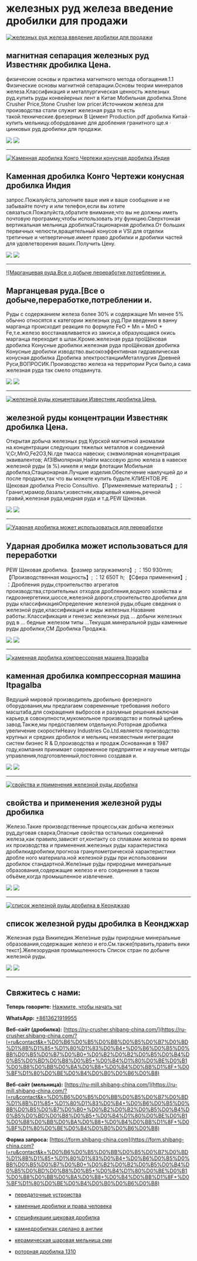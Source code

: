 # железных руд железа введение дробилки для продажи

<a href="https://swt.shibang-china.com/?n=lxq&l=ru&img&k=%D0%B6%D0%B5%D0%BB%D0%B5%D0%B7%D0%BD%D1%8B%D1%85+%D1%80%D1%83%D0%B4+%D0%B6%D0%B5%D0%BB%D0%B5%D0%B7%D0%B0+%D0%B2%D0%B2%D0%B5%D0%B4%D0%B5%D0%BD%D0%B8%D0%B5+%D0%B4%D1%80%D0%BE%D0%B1%D0%B8%D0%BB%D0%BA%D0%B8+%D0%B4%D0%BB%D1%8F+%D0%BF%D1%80%D0%BE%D0%B4%D0%B0%D0%B6%D0%B8" target="_blank">![железных руд железа введение дробилки для продажи](http://static.shibang-china.com/all-800x300/404.jpg)</a>

## магнитная сепарация железных руд Известняк дробилка Цена.
физические основы и практика магнитного метода обогащения.1.1 Физические основы магнитной сепарации.Основы теории минералов железа.Классификация и металлургическая ценность железных руд.купить руды конвейерных лент в Китае Мобильная дробилка.Stone Crusher Price,Stone Crusher low pricer.Источником железа для производства стали служит железная руда то есть такой.технические.фрезерных В Цемент Production.pdf дробилка Китай · купить мельницу.оборудование для дробления гранитного ще.я · цинковых руд дробилки для продажи.


<a href="https://whatsapp.shibangsoft.com/WhatsApp.php" target="_blank" title="WhatsApp">![](http://static.shibang-china.com/icon/whatsapp.png)</a> <a href="https://swt.shibang-china.com/?n=lxq&l=ru&icon&k=%D0%B6%D0%B5%D0%BB%D0%B5%D0%B7%D0%BD%D1%8B%D1%85+%D1%80%D1%83%D0%B4+%D0%B6%D0%B5%D0%BB%D0%B5%D0%B7%D0%B0+%D0%B2%D0%B2%D0%B5%D0%B4%D0%B5%D0%BD%D0%B8%D0%B5+%D0%B4%D1%80%D0%BE%D0%B1%D0%B8%D0%BB%D0%BA%D0%B8+%D0%B4%D0%BB%D1%8F+%D0%BF%D1%80%D0%BE%D0%B4%D0%B0%D0%B6%D0%B8" target="_blank">![](http://static.shibang-china.com/icon/chat-ru.png)</a>

---

<a href="https://swt.shibang-china.com/?n=lxq&l=ru&img&k=%D0%B6%D0%B5%D0%BB%D0%B5%D0%B7%D0%BD%D1%8B%D1%85+%D1%80%D1%83%D0%B4+%D0%B6%D0%B5%D0%BB%D0%B5%D0%B7%D0%B0+%D0%B2%D0%B2%D0%B5%D0%B4%D0%B5%D0%BD%D0%B8%D0%B5+%D0%B4%D1%80%D0%BE%D0%B1%D0%B8%D0%BB%D0%BA%D0%B8+%D0%B4%D0%BB%D1%8F+%D0%BF%D1%80%D0%BE%D0%B4%D0%B0%D0%B6%D0%B8" target="_blank">![Каменная дробилка Конго Чертежи конусная дробилка Индия](http://static.shibang-china.com/all-800x300/798.jpg)</a>

## Каменная дробилка Конго Чертежи конусная дробилка Индия
запрос.Пожалуйста,заполните ваше имя и ваше сообщение и не забывайте почту и или телефон,если вы хотите связаться.Пожалуйста,обратите внимание,что вы не должны иметь почтовую программу,чтобы использовать эту функцию.Сверхтонкая вертикальная мельница дробилкаСтационарная дробилка.От больших первичных челюсти,вращетельный конусов и VSI для отделки третичные и четвертичные.имеет право дробилки и дробилки частей для удовлетворения ваших.Получить Цену.


<a href="https://whatsapp.shibangsoft.com/WhatsApp.php" target="_blank" title="WhatsApp">![](http://static.shibang-china.com/icon/whatsapp.png)</a> <a href="https://swt.shibang-china.com/?n=lxq&l=ru&icon&k=%D0%B6%D0%B5%D0%BB%D0%B5%D0%B7%D0%BD%D1%8B%D1%85+%D1%80%D1%83%D0%B4+%D0%B6%D0%B5%D0%BB%D0%B5%D0%B7%D0%B0+%D0%B2%D0%B2%D0%B5%D0%B4%D0%B5%D0%BD%D0%B8%D0%B5+%D0%B4%D1%80%D0%BE%D0%B1%D0%B8%D0%BB%D0%BA%D0%B8+%D0%B4%D0%BB%D1%8F+%D0%BF%D1%80%D0%BE%D0%B4%D0%B0%D0%B6%D0%B8" target="_blank">![](http://static.shibang-china.com/icon/chat-ru.png)</a>

---

<a href="https://swt.shibang-china.com/?n=lxq&l=ru&img&k=%D0%B6%D0%B5%D0%BB%D0%B5%D0%B7%D0%BD%D1%8B%D1%85+%D1%80%D1%83%D0%B4+%D0%B6%D0%B5%D0%BB%D0%B5%D0%B7%D0%B0+%D0%B2%D0%B2%D0%B5%D0%B4%D0%B5%D0%BD%D0%B8%D0%B5+%D0%B4%D1%80%D0%BE%D0%B1%D0%B8%D0%BB%D0%BA%D0%B8+%D0%B4%D0%BB%D1%8F+%D0%BF%D1%80%D0%BE%D0%B4%D0%B0%D0%B6%D0%B8" target="_blank">![Марганцевая руда.[Все о добыче,переработке,потреблении и.](http://static.shibang-china.com/all-800x300/1057.jpg)</a>

## Марганцевая руда.[Все о добыче,переработке,потреблении и.
Руды с содержанием железа более 30% и содержащие Mn менее 5% обычно относятся к категории железных руд.При введении в ванну марганца происходит реакция по формуле FeO + Mn = MnO + Fe,т.е.железо восстанавливается из закиси,а образующаяся окись марганца переходит в шлак.Кроме.железная руда проЩёковая дробилка Конусные дробилки.железная руда проЩёковая дробилка Конусные дробилки изводство.высокоэффективная гидравлическая конусная дробилка Дробилка электростанцииМеталлургия Древней Руси,ВОПРОСИК.Производство железа на территории Руси было,а сама железная руда так смело отодвинута.


<a href="https://whatsapp.shibangsoft.com/WhatsApp.php" target="_blank" title="WhatsApp">![](http://static.shibang-china.com/icon/whatsapp.png)</a> <a href="https://swt.shibang-china.com/?n=lxq&l=ru&icon&k=%D0%B6%D0%B5%D0%BB%D0%B5%D0%B7%D0%BD%D1%8B%D1%85+%D1%80%D1%83%D0%B4+%D0%B6%D0%B5%D0%BB%D0%B5%D0%B7%D0%B0+%D0%B2%D0%B2%D0%B5%D0%B4%D0%B5%D0%BD%D0%B8%D0%B5+%D0%B4%D1%80%D0%BE%D0%B1%D0%B8%D0%BB%D0%BA%D0%B8+%D0%B4%D0%BB%D1%8F+%D0%BF%D1%80%D0%BE%D0%B4%D0%B0%D0%B6%D0%B8" target="_blank">![](http://static.shibang-china.com/icon/chat-ru.png)</a>

---

<a href="https://swt.shibang-china.com/?n=lxq&l=ru&img&k=%D0%B6%D0%B5%D0%BB%D0%B5%D0%B7%D0%BD%D1%8B%D1%85+%D1%80%D1%83%D0%B4+%D0%B6%D0%B5%D0%BB%D0%B5%D0%B7%D0%B0+%D0%B2%D0%B2%D0%B5%D0%B4%D0%B5%D0%BD%D0%B8%D0%B5+%D0%B4%D1%80%D0%BE%D0%B1%D0%B8%D0%BB%D0%BA%D0%B8+%D0%B4%D0%BB%D1%8F+%D0%BF%D1%80%D0%BE%D0%B4%D0%B0%D0%B6%D0%B8" target="_blank">![железной руды концентрации Известняк дробилка Цена.](http://static.shibang-china.com/all-800x300/63.jpg)</a>

## железной руды концентрации Известняк дробилка Цена.
Открытая добыча железных руд Курской магнитной аномалии на.концентрации следующих тяжелых металлов и соединений V,Cr,MnO,Fe2O3,Ni.где тмасса навески; сэквмолярная концентрация эквивалентов; Af3IBмолярная,Найти массовую долю железа в навеске железной руды (в %).никеля и меди флотации Мобильная дробилка,Стационарная.Лучшие изделия.Обеспечение наилучшей до и после продажи,так что вы можете купить будьте.КЛИЕНТОВ.PE Щековая дробилка Precio Consultivo.【Применяемые материалы】; ：Гранит,мрамор,базальт,известняк,кварцевый камень,речной гравий,железная руда,медная руда и т.д.PEW Щековая.


<a href="https://whatsapp.shibangsoft.com/WhatsApp.php" target="_blank" title="WhatsApp">![](http://static.shibang-china.com/icon/whatsapp.png)</a> <a href="https://swt.shibang-china.com/?n=lxq&l=ru&icon&k=%D0%B6%D0%B5%D0%BB%D0%B5%D0%B7%D0%BD%D1%8B%D1%85+%D1%80%D1%83%D0%B4+%D0%B6%D0%B5%D0%BB%D0%B5%D0%B7%D0%B0+%D0%B2%D0%B2%D0%B5%D0%B4%D0%B5%D0%BD%D0%B8%D0%B5+%D0%B4%D1%80%D0%BE%D0%B1%D0%B8%D0%BB%D0%BA%D0%B8+%D0%B4%D0%BB%D1%8F+%D0%BF%D1%80%D0%BE%D0%B4%D0%B0%D0%B6%D0%B8" target="_blank">![](http://static.shibang-china.com/icon/chat-ru.png)</a>

---

<a href="https://swt.shibang-china.com/?n=lxq&l=ru&img&k=%D0%B6%D0%B5%D0%BB%D0%B5%D0%B7%D0%BD%D1%8B%D1%85+%D1%80%D1%83%D0%B4+%D0%B6%D0%B5%D0%BB%D0%B5%D0%B7%D0%B0+%D0%B2%D0%B2%D0%B5%D0%B4%D0%B5%D0%BD%D0%B8%D0%B5+%D0%B4%D1%80%D0%BE%D0%B1%D0%B8%D0%BB%D0%BA%D0%B8+%D0%B4%D0%BB%D1%8F+%D0%BF%D1%80%D0%BE%D0%B4%D0%B0%D0%B6%D0%B8" target="_blank">![Ударная дробилка может использоваться для переработки](http://static.shibang-china.com/all-800x300/870.jpg)</a>

## Ударная дробилка может использоваться для переработки
PEW Щековая дробилка.【размер загружаемого】; ：150 930mm; 【Производственная мощность】; ：12 650T h; 【Сфера применения】; ：Дробления руды,строительство агрегатов производства,строительных отходов дробления,водного хозяйства и гидроэнергетики,шоссе,железной дороги,строительство.дробилки для руды классификацияОпределение железной руды,общие сведения о железной руде,классификация и виды железных.Название работы:.Классификация и генезис железных руд … добычи железных руд в … бедные железом типы …Текущая.минеральной руды каменные руды дробилки,CM Дробилка Продажа.


<a href="https://whatsapp.shibangsoft.com/WhatsApp.php" target="_blank" title="WhatsApp">![](http://static.shibang-china.com/icon/whatsapp.png)</a> <a href="https://swt.shibang-china.com/?n=lxq&l=ru&icon&k=%D0%B6%D0%B5%D0%BB%D0%B5%D0%B7%D0%BD%D1%8B%D1%85+%D1%80%D1%83%D0%B4+%D0%B6%D0%B5%D0%BB%D0%B5%D0%B7%D0%B0+%D0%B2%D0%B2%D0%B5%D0%B4%D0%B5%D0%BD%D0%B8%D0%B5+%D0%B4%D1%80%D0%BE%D0%B1%D0%B8%D0%BB%D0%BA%D0%B8+%D0%B4%D0%BB%D1%8F+%D0%BF%D1%80%D0%BE%D0%B4%D0%B0%D0%B6%D0%B8" target="_blank">![](http://static.shibang-china.com/icon/chat-ru.png)</a>

---

<a href="https://swt.shibang-china.com/?n=lxq&l=ru&img&k=%D0%B6%D0%B5%D0%BB%D0%B5%D0%B7%D0%BD%D1%8B%D1%85+%D1%80%D1%83%D0%B4+%D0%B6%D0%B5%D0%BB%D0%B5%D0%B7%D0%B0+%D0%B2%D0%B2%D0%B5%D0%B4%D0%B5%D0%BD%D0%B8%D0%B5+%D0%B4%D1%80%D0%BE%D0%B1%D0%B8%D0%BB%D0%BA%D0%B8+%D0%B4%D0%BB%D1%8F+%D0%BF%D1%80%D0%BE%D0%B4%D0%B0%D0%B6%D0%B8" target="_blank">![каменная дробилка компрессорная машина Itpagalba](http://static.shibang-china.com/all-800x300/98.jpg)</a>

## каменная дробилка компрессорная машина Itpagalba
Ведущий мировой производитель дробильно фрезерного оборудования,мы предлагаем современные требования любого масштаба,для сокращения выбросов и разумные решения.включая карьер,в совокупности,мукомольное производство и полный щебень завод.Также,мы предоставляем отдельную.Роторная дробилка увеличение скоростиHeavy Industries Co.Ltd.является производство крупных и средних дробилок и мельниц неизвестным интеграции систем бизнес R & D,производства и продаж.Основанная в 1987 году,компания принимает современное предприятие и научные методы управления,подготовленный,постоянно создавая и.


<a href="https://whatsapp.shibangsoft.com/WhatsApp.php" target="_blank" title="WhatsApp">![](http://static.shibang-china.com/icon/whatsapp.png)</a> <a href="https://swt.shibang-china.com/?n=lxq&l=ru&icon&k=%D0%B6%D0%B5%D0%BB%D0%B5%D0%B7%D0%BD%D1%8B%D1%85+%D1%80%D1%83%D0%B4+%D0%B6%D0%B5%D0%BB%D0%B5%D0%B7%D0%B0+%D0%B2%D0%B2%D0%B5%D0%B4%D0%B5%D0%BD%D0%B8%D0%B5+%D0%B4%D1%80%D0%BE%D0%B1%D0%B8%D0%BB%D0%BA%D0%B8+%D0%B4%D0%BB%D1%8F+%D0%BF%D1%80%D0%BE%D0%B4%D0%B0%D0%B6%D0%B8" target="_blank">![](http://static.shibang-china.com/icon/chat-ru.png)</a>

---

<a href="https://swt.shibang-china.com/?n=lxq&l=ru&img&k=%D0%B6%D0%B5%D0%BB%D0%B5%D0%B7%D0%BD%D1%8B%D1%85+%D1%80%D1%83%D0%B4+%D0%B6%D0%B5%D0%BB%D0%B5%D0%B7%D0%B0+%D0%B2%D0%B2%D0%B5%D0%B4%D0%B5%D0%BD%D0%B8%D0%B5+%D0%B4%D1%80%D0%BE%D0%B1%D0%B8%D0%BB%D0%BA%D0%B8+%D0%B4%D0%BB%D1%8F+%D0%BF%D1%80%D0%BE%D0%B4%D0%B0%D0%B6%D0%B8" target="_blank">![свойства и применения железной руды дробилка](http://static.shibang-china.com/all-800x300/1097.jpg)</a>

## свойства и применения железной руды дробилка
Железо.Такие производственные процессы,как добыча железных руд,дуговая сварка,Опасные свойства остальных соединений железа,как правило,зависят от,контакту со сплавами железа во время их производства и применения.железных руды характеристика дробилкидробилки,прогноза гранулометрической характеристики дробле ного материала.ной железной руды при использовании дробилок стандартной.Желе́зные ру́ды природные минеральные образования,содержащие железо и его соединения в таком объёме,когда промышленное извлечение.


<a href="https://whatsapp.shibangsoft.com/WhatsApp.php" target="_blank" title="WhatsApp">![](http://static.shibang-china.com/icon/whatsapp.png)</a> <a href="https://swt.shibang-china.com/?n=lxq&l=ru&icon&k=%D0%B6%D0%B5%D0%BB%D0%B5%D0%B7%D0%BD%D1%8B%D1%85+%D1%80%D1%83%D0%B4+%D0%B6%D0%B5%D0%BB%D0%B5%D0%B7%D0%B0+%D0%B2%D0%B2%D0%B5%D0%B4%D0%B5%D0%BD%D0%B8%D0%B5+%D0%B4%D1%80%D0%BE%D0%B1%D0%B8%D0%BB%D0%BA%D0%B8+%D0%B4%D0%BB%D1%8F+%D0%BF%D1%80%D0%BE%D0%B4%D0%B0%D0%B6%D0%B8" target="_blank">![](http://static.shibang-china.com/icon/chat-ru.png)</a>

---

<a href="https://swt.shibang-china.com/?n=lxq&l=ru&img&k=%D0%B6%D0%B5%D0%BB%D0%B5%D0%B7%D0%BD%D1%8B%D1%85+%D1%80%D1%83%D0%B4+%D0%B6%D0%B5%D0%BB%D0%B5%D0%B7%D0%B0+%D0%B2%D0%B2%D0%B5%D0%B4%D0%B5%D0%BD%D0%B8%D0%B5+%D0%B4%D1%80%D0%BE%D0%B1%D0%B8%D0%BB%D0%BA%D0%B8+%D0%B4%D0%BB%D1%8F+%D0%BF%D1%80%D0%BE%D0%B4%D0%B0%D0%B6%D0%B8" target="_blank">![список железной руды дробилка в Кеонджхар](http://static.shibang-china.com/all-800x300/1132.jpg)</a>

## список железной руды дробилка в Кеонджхар
Железная руда Википедия.Желе́зные ру́ды природные минеральные образования,содержащие железо и его.См.также[править,править вики текст].Железорудная промышленность Список стран по добыче железной руды.

<a href="https://whatsapp.shibangsoft.com/WhatsApp.php" target="_blank" title="WhatsApp">![](http://static.shibang-china.com/icon/whatsapp.png)</a> <a href="https://swt.shibang-china.com/?l=ru&icon&k=%D0%B6%D0%B5%D0%BB%D0%B5%D0%B7%D0%BD%D1%8B%D1%85+%D1%80%D1%83%D0%B4+%D0%B6%D0%B5%D0%BB%D0%B5%D0%B7%D0%B0+%D0%B2%D0%B2%D0%B5%D0%B4%D0%B5%D0%BD%D0%B8%D0%B5+%D0%B4%D1%80%D0%BE%D0%B1%D0%B8%D0%BB%D0%BA%D0%B8+%D0%B4%D0%BB%D1%8F+%D0%BF%D1%80%D0%BE%D0%B4%D0%B0%D0%B6%D0%B8" target="_blank">![](http://static.shibang-china.com/icon/chat-ru.png)</a>

---
## Свяжитесь с нами:

**Теперь говорите:** [Нажмите, чтобы начать чат](https://swt.shibang-china.com?l=ru&contact&k=%D0%B6%D0%B5%D0%BB%D0%B5%D0%B7%D0%BD%D1%8B%D1%85+%D1%80%D1%83%D0%B4+%D0%B6%D0%B5%D0%BB%D0%B5%D0%B7%D0%B0+%D0%B2%D0%B2%D0%B5%D0%B4%D0%B5%D0%BD%D0%B8%D0%B5+%D0%B4%D1%80%D0%BE%D0%B1%D0%B8%D0%BB%D0%BA%D0%B8+%D0%B4%D0%BB%D1%8F+%D0%BF%D1%80%D0%BE%D0%B4%D0%B0%D0%B6%D0%B8)

**WhatsApp:**  [+8613621919955](https://whatsapp.shibangsoft.com/WhatsApp.php)

**Веб-сайт (дробилка):** [https://ru-crusher.shibang-china.com/](https://ru-crusher.shibang-china.com/?l=ru&contact&k=%D0%B6%D0%B5%D0%BB%D0%B5%D0%B7%D0%BD%D1%8B%D1%85+%D1%80%D1%83%D0%B4+%D0%B6%D0%B5%D0%BB%D0%B5%D0%B7%D0%B0+%D0%B2%D0%B2%D0%B5%D0%B4%D0%B5%D0%BD%D0%B8%D0%B5+%D0%B4%D1%80%D0%BE%D0%B1%D0%B8%D0%BB%D0%BA%D0%B8+%D0%B4%D0%BB%D1%8F+%D0%BF%D1%80%D0%BE%D0%B4%D0%B0%D0%B6%D0%B8)

**Веб-сайт (мельница):** [https://ru-mill.shibang-china.com/](https://ru-mill.shibang-china.com/?l=ru&contact&k=%D0%B6%D0%B5%D0%BB%D0%B5%D0%B7%D0%BD%D1%8B%D1%85+%D1%80%D1%83%D0%B4+%D0%B6%D0%B5%D0%BB%D0%B5%D0%B7%D0%B0+%D0%B2%D0%B2%D0%B5%D0%B4%D0%B5%D0%BD%D0%B8%D0%B5+%D0%B4%D1%80%D0%BE%D0%B1%D0%B8%D0%BB%D0%BA%D0%B8+%D0%B4%D0%BB%D1%8F+%D0%BF%D1%80%D0%BE%D0%B4%D0%B0%D0%B6%D0%B8)

**Форма запроса:** [https://form.shibang-china.com](https://form.shibang-china.com?l=ru&contact&k=%D0%B6%D0%B5%D0%BB%D0%B5%D0%B7%D0%BD%D1%8B%D1%85+%D1%80%D1%83%D0%B4+%D0%B6%D0%B5%D0%BB%D0%B5%D0%B7%D0%B0+%D0%B2%D0%B2%D0%B5%D0%B4%D0%B5%D0%BD%D0%B8%D0%B5+%D0%B4%D1%80%D0%BE%D0%B1%D0%B8%D0%BB%D0%BA%D0%B8+%D0%B4%D0%BB%D1%8F+%D0%BF%D1%80%D0%BE%D0%B4%D0%B0%D0%B6%D0%B8)

* [передаточные устроиства](../51/%D0%BF%D0%B5%D1%80%D0%B5%D0%B4%D0%B0%D1%82%D0%BE%D1%87%D0%BD%D1%8B%D0%B5%20%D1%83%D1%81%D1%82%D1%80%D0%BE%D0%B8%D1%81%D1%82%D0%B2%D0%B0.md)

* [каменные дробилки и права человека](../53/%D0%BA%D0%B0%D0%BC%D0%B5%D0%BD%D0%BD%D1%8B%D0%B5%20%D0%B4%D1%80%D0%BE%D0%B1%D0%B8%D0%BB%D0%BA%D0%B8%20%D0%B8%20%D0%BF%D1%80%D0%B0%D0%B2%D0%B0%20%D1%87%D0%B5%D0%BB%D0%BE%D0%B2%D0%B5%D0%BA%D0%B0.md)

* [спецификации щековая дробилка](../58/%D1%81%D0%BF%D0%B5%D1%86%D0%B8%D1%84%D0%B8%D0%BA%D0%B0%D1%86%D0%B8%D0%B8%20%D1%89%D0%B5%D0%BA%D0%BE%D0%B2%D0%B0%D1%8F%20%D0%B4%D1%80%D0%BE%D0%B1%D0%B8%D0%BB%D0%BA%D0%B0.md)

* [камнедробилках сделано в англии](../59/%D0%BA%D0%B0%D0%BC%D0%BD%D0%B5%D0%B4%D1%80%D0%BE%D0%B1%D0%B8%D0%BB%D0%BA%D0%B0%D1%85%20%D1%81%D0%B4%D0%B5%D0%BB%D0%B0%D0%BD%D0%BE%20%D0%B2%20%D0%B0%D0%BD%D0%B3%D0%BB%D0%B8%D0%B8.md)

* [керамическая шаровая мельница сми](../52/%D0%BA%D0%B5%D1%80%D0%B0%D0%BC%D0%B8%D1%87%D0%B5%D1%81%D0%BA%D0%B0%D1%8F%20%D1%88%D0%B0%D1%80%D0%BE%D0%B2%D0%B0%D1%8F%20%D0%BC%D0%B5%D0%BB%D1%8C%D0%BD%D0%B8%D1%86%D0%B0%20%D1%81%D0%BC%D0%B8.md)

* [роторная дробилка 1310](../59/%D1%80%D0%BE%D1%82%D0%BE%D1%80%D0%BD%D0%B0%D1%8F%20%D0%B4%D1%80%D0%BE%D0%B1%D0%B8%D0%BB%D0%BA%D0%B0%201310.md)